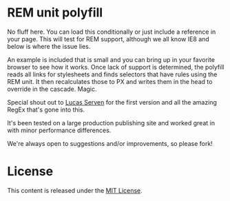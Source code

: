 REM unit polyfill
=================

No fluff here. You can load this conditionally or just include a reference in your page. This will test for REM support, although we all know IE8 and below is where the issue lies. 

An example is included that is small and you can bring up in your favorite browser to see how it works. Once lack of support is determined, the polyfill reads all links for stylesheets and finds selectors that have rules using the REM unit. It then recalculates those to PX and writes them in the head to override in the cascade. Magic.

Special shout out to [Lucas Serven](https://github.com/lsvx) for the first version and all the amazing RegEx that's gone into this. 

It's been tested on a large production publishing site and worked great in with minor performance differences. 

We're always open to suggestions and/or improvements, so please fork!

License
=======

This content is released under the [MIT License](http://chuckcarpenter.mit-license.org).
